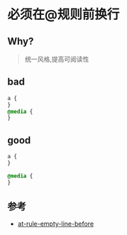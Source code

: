 # 必须在@规则前换行

## Why?

> 统一风格,提高可阅读性

## bad

```css
a {
}
@media {
}
```

## good

```css
a {
}

@media {
}
```

## 参考

- [at-rule-empty-line-before](https://stylelint.io/user-guide/rules/list/at-rule-empty-line-before)
